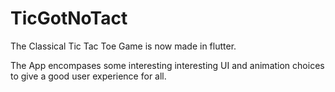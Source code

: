 # TicGotNoTact
    
The Classical Tic Tac Toe Game is now made in flutter.
    
The App encompases some interesting interesting UI and animation choices to give a good user experience for all.
